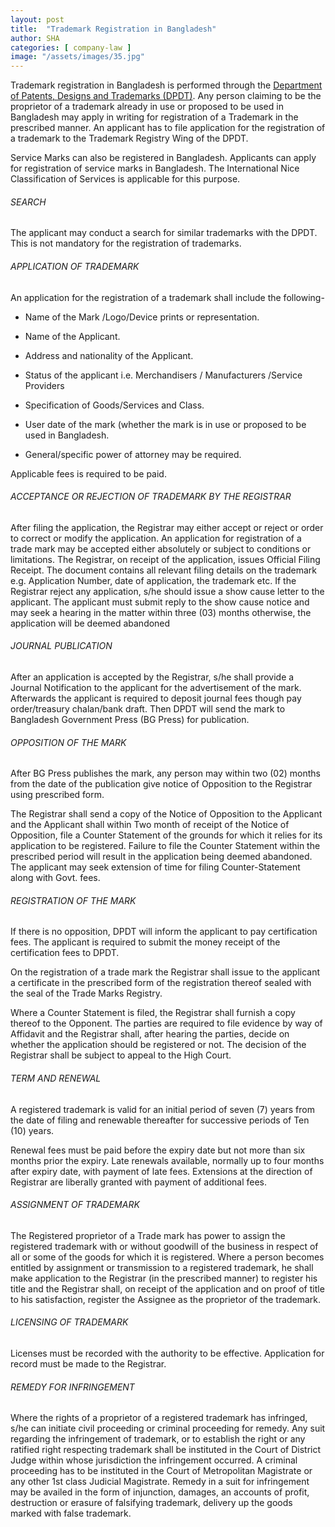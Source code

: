 ```yaml
---
layout: post
title:  "Trademark Registration in Bangladesh"
author: SHA
categories: [ company-law ]
image: "/assets/images/35.jpg"
---
```

Trademark registration in Bangladesh is performed through the [Department of Patents, Designs and Trademarks (DPDT)](http://www.dpdt.gov.bd). Any person claiming to be the proprietor of a trademark already in use or proposed to be used in Bangladesh may apply in writing for registration of a Trademark in the prescribed manner. An applicant has to file application for the registration of a trademark to the Trademark Registry Wing of the DPDT.


Service Marks can also be registered in Bangladesh. Applicants can apply for registration of service marks in Bangladesh. The International Nice Classification of Services is applicable for this purpose.

###### SEARCH

The applicant may conduct a search for similar trademarks with the DPDT. This is not mandatory for the registration of trademarks.

###### APPLICATION OF TRADEMARK

An application for the registration of a trademark shall include the following-

- Name of the Mark /Logo/Device prints or representation.

- Name of the Applicant.

- Address and nationality of the Applicant.

- Status of the applicant i.e. Merchandisers / Manufacturers /Service Providers

- Specification of Goods/Services and Class.

- User date of the mark (whether the mark is in use or proposed to be used in Bangladesh.

- General/specific power of attorney may be required.

Applicable fees is required to be paid.

###### ACCEPTANCE OR REJECTION OF TRADEMARK BY THE REGISTRAR

After filing the application, the Registrar may either accept or reject or order to correct or modify the application. An application for registration of a trade mark may be accepted either absolutely or subject to conditions or limitations. The Registrar, on receipt of the application, issues Official Filing Receipt. The document contains all relevant filing details on the trademark e.g. Application Number, date of application, the trademark etc. If the Registrar reject any application, s/he should issue a show cause letter to the applicant. The applicant must submit reply to the show cause notice and may seek a hearing in the matter within three (03) months otherwise, the application will be deemed abandoned


###### JOURNAL PUBLICATION

After an application is accepted by the Registrar, s/he shall provide a Journal Notification to the applicant for the advertisement of the mark. Afterwards the applicant is required to deposit journal fees though pay order/treasury chalan/bank draft. Then DPDT will send the mark to Bangladesh Government Press (BG Press) for publication.

###### OPPOSITION OF THE MARK

After BG Press publishes the mark, any person may within two (02) months from the date of the publication give notice of Opposition to the Registrar using prescribed form.

The Registrar shall send a copy of the Notice of Opposition to the Applicant and the Applicant shall within Two month of receipt of the Notice of Opposition, file a Counter Statement of the grounds for which it relies for its application to be registered. Failure to file the Counter Statement within the prescribed period will result in the application being deemed abandoned. The applicant may seek extension of time for filing Counter-Statement along with Govt. fees.


###### REGISTRATION OF THE MARK

If there is no opposition, DPDT will inform the applicant to pay certification fees. The applicant is required to submit the money receipt of the certification fees to DPDT.

On the registration of a trade mark the Registrar shall issue to the applicant a certificate in the prescribed form of the registration thereof sealed with the seal of the Trade Marks Registry.

Where a Counter Statement is filed, the Registrar shall furnish a copy thereof to the Opponent. The parties are required to file evidence by way of Affidavit and the Registrar shall, after hearing the parties, decide on whether the application should be registered or not. The decision of the Registrar shall be subject to appeal to the High Court.

###### TERM AND RENEWAL

A registered trademark is valid for an initial period of seven (7) years from the date of filing and renewable thereafter for successive periods of Ten (10) years.

Renewal fees must be paid before the expiry date but not more than six months prior the expiry. Late renewals available, normally up to four months after expiry date, with payment of late fees. Extensions at the direction of Registrar are liberally granted with payment of additional fees.

###### ASSIGNMENT OF TRADEMARK

The Registered proprietor of a Trade mark has power to assign the registered trademark with or without goodwill of the business in respect of all or some of the goods for which it is registered. Where a person becomes entitled by assignment or transmission to a registered trademark, he shall make application to the Registrar (in the prescribed manner) to register his title and the Registrar shall, on receipt of the application and on proof of title to his satisfaction, register the Assignee as the proprietor of the trademark.


###### LICENSING OF TRADEMARK

Licenses must be recorded with the authority to be effective. Application for record must be made to the Registrar.

###### REMEDY FOR INFRINGEMENT

Where the rights of a proprietor of a registered trademark has infringed, s/he can initiate civil proceeding or criminal proceeding for remedy. Any suit regarding the infringement of trademark, or to establish the right or any ratified right respecting trademark shall be instituted in the Court of District Judge within whose jurisdiction the infringement occurred. A criminal proceeding has to be instituted in the Court of Metropolitan Magistrate or any other 1st class Judicial Magistrate. Remedy in a suit for infringement may be availed in the form of injunction, damages, an accounts of profit, destruction or erasure of falsifying trademark, delivery up the goods marked with false trademark.
